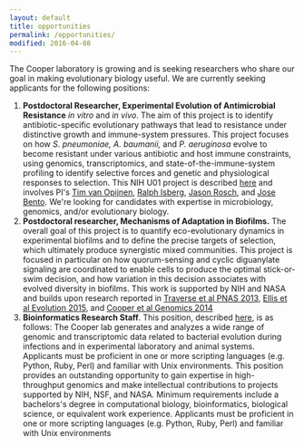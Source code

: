 ```yaml
---
layout: default
title: opportunities
permalink: /opportunities/
modified: 2016-04-08
---
```


The Cooper laboratory is growing and is seeking researchers who share our goal in making evolutionary biology useful. We are currently seeking applicants for the following positions:

1. **Postdoctoral Researcher, Experimental Evolution of Antimicrobial Resistance** *in vitro* and *in vivo*. The aim of this project is to identify antibiotic-specific evolutionary pathways that lead to resistance under distinctive growth and immune-system pressures. This project focuses on how *S. pneumoniae, A. baumanii,* and *P. aeruginosa* evolve to become resistant under various antibiotic and host immune constraints, using genomics, transcriptomics, and state-of-the-immune-system profiling to identify selective forces and genetic and physiological responses to selection. This NIH U01 project is described [here](https://projectreporter.nih.gov/project_info_description.cfm?aid=9108644&icde=28937273) and involves PI's [Tim van Opijnen](http://www.vanopijnenlab.com/), [Ralph Isberg](http://sackler.tufts.edu/Faculty-and-Research/Faculty-Profiles/Ralph-Isberg-Profile), [Jason Rosch](https://www.stjude.org/directory/r/jason-rosch.html), and [Jose Bento](http://www.jbento.net/). We're looking for candidates with expertise in microbiology, genomics, and/or evolutionary biology.  
2. **Postdoctoral researcher, Mechanisms of Adaptation in Biofilms.** The overall goal of this project is to quantify eco-evolutionary dynamics in experimental biofilms and to define the precise targets of selection, which ultimately produce synergistic mixed communities. This project is focused in particular on how quorum-sensing and cyclic diguanylate signaling are coordinated to enable cells to produce the optimal stick-or-swim decision, and how variation in this decision associates with evolved diversity in biofilms. This work is supported by NIH and NASA and builds upon research reported in [Traverse et al PNAS 2013](http://www.pnas.org/content/110/3/E250.abstract.html?etoc), [Ellis et al Evolution 2015](http://onlinelibrary.wiley.com/doi/10.1111/evo.12581/full), and [Cooper et al Genomics 2014](http://www.sciencedirect.com/science/article/pii/S0888754314001840)
3. **Bioinformatics Research Staff**. This position, described [here](https://www.pittsource.com/hr/postings/117344/preview), is as follows:  The Cooper lab generates and analyzes a wide range of genomic and transcriptomic data related to bacterial evolution during infections and in experimental laboratory and animal systems. Applicants must be proficient in one or more scripting languages (e.g. Python, Ruby, Perl) and familiar with Unix environments. This position provides an outstanding opportunity to gain expertise in high-throughput genomics and make intellectual contributions to projects supported by NIH, NSF, and NASA. Minimum requirements include a bachelors's degree in computational biology, bioinformatics, biological science, or equivalent work experience. Applicants must be proficient in one or more scripting languages (e.g. Python, Ruby, Perl) and familiar with Unix environments

